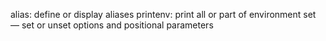 alias: define or display aliases
printenv: print all or part of environment
set — set or unset options and positional parameters

